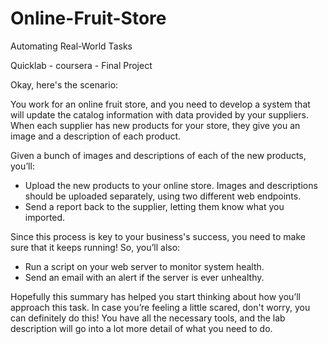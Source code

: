 # Online-Fruit-Store

Automating Real-World Tasks

Quicklab - coursera - Final Project


Okay, here's the scenario:

You work for an online fruit store, and you need to develop a system that will update the catalog information
with data provided by your suppliers.
When each supplier has new products for your store, they give you an image and a description of each product.


Given a bunch of images and descriptions of each of the new products, you’ll:
   * Upload the new products to your online store. Images and descriptions should be uploaded separately, using two different web endpoints.
   * Send a report back to the supplier, letting them know what you imported.

Since this process is key to your business's success, you need to make sure that it keeps running! So, you’ll also:
   * Run a script on your web server to monitor system health.
   * Send an email with an alert if the server is ever unhealthy.

Hopefully this summary has helped you start thinking about how you’ll approach this task.
 In case you’re feeling a little scared, don't worry, you can definitely do this!
  You have all the necessary tools, and the lab description will go into a lot more detail of what you need to do.